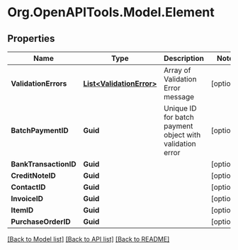 # Org.OpenAPITools.Model.Element

## Properties

Name | Type | Description | Notes
------------ | ------------- | ------------- | -------------
**ValidationErrors** | [**List&lt;ValidationError&gt;**](ValidationError.md) | Array of Validation Error message | [optional] 
**BatchPaymentID** | **Guid** | Unique ID for batch payment object with validation error | [optional] 
**BankTransactionID** | **Guid** |  | [optional] 
**CreditNoteID** | **Guid** |  | [optional] 
**ContactID** | **Guid** |  | [optional] 
**InvoiceID** | **Guid** |  | [optional] 
**ItemID** | **Guid** |  | [optional] 
**PurchaseOrderID** | **Guid** |  | [optional] 

[[Back to Model list]](../README.md#documentation-for-models) [[Back to API list]](../README.md#documentation-for-api-endpoints) [[Back to README]](../README.md)

